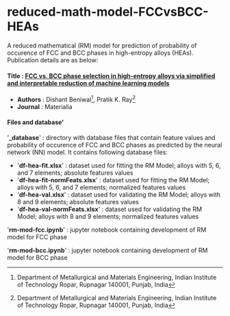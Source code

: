 # reduced-math-model-FCCvsBCC-HEAs
A reduced mathematical (RM) model for prediction of probability of occurence of FCC and BCC phases in high-entropy alloys (HEAs). Publication details are as below:

#### Title : [FCC vs. BCC phase selection in high-entropy alloys via simplified and interpretable reduction of machine learning models](https://www.sciencedirect.com/science/article/pii/S2589152922003131)
- **Authors** : Dishant Beniwal[^1], Pratik K. Ray[^1]
- **Journal** : Materialia

[^1]: Department of Metallurgical and Materials Engineering, Indian Institute of Technology Ropar, Rupnagar 140001, Punjab, India

#### Files and database'
'**_database**' : directory with database files that contain feature values and probability of occurence of FCC and BCC phases as predicted by the neural network (NN) model. It contains following database files:
- '**df-hea-fit.xlsx**' : dataset used for fitting the RM Model; alloys with 5, 6, and 7 elements; absolute features values
- '**df-hea-fit-normFeats.xlsx**' : dataset used for fitting the RM Model; alloys with 5, 6, and 7 elements; normalized features values
- '**df-hea-val.xlsx**' : dataset used for validating the RM Model; alloys with 8 and 9 elements; absolute features values
- '**df-hea-val-normFeats.xlsx**' : dataset used for validating the RM Model; alloys with 8 and 9 elements; normalized features values

'**rm-mod-fcc.ipynb**' : jupyter notebook containing development of RM model for FCC phase

'**rm-mod-bcc.ipynb**' : jupyter notebook containing development of RM model for BCC phase
